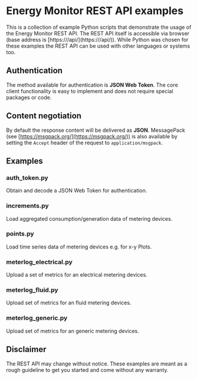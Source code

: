 # Energy Monitor REST API examples

This is a collection of example Python scripts that demonstrate the usage of the Energy Monitor REST API. 
The REST API itself is accessible via browser (base address is [https://<Energy Monitor Host>/api/](https://<Energy Monitor Host>/api/)).
While Python was chosen for these examples the REST API can be used with other languages or systems too.

## Authentication

The method available for authentication is **JSON Web Token**. The core client functionality is easy to implement and does not
require special packages or code.

## Content negotiation

By default the response content will be delivered as **JSON**.
MessagePack (see [https://msgpack.org/](https://msgpack.org/)) is also available by setting the `Accept` header of the request to `application/msgpack`.

## Examples

### auth_token.py

Obtain and decode a JSON Web Token for authentication.

### increments.py

Load aggregated consumption/generation data of metering devices.

### points.py

Load time series data of metering devices e.g. for x-y Plots.

### meterlog_electrical.py

Upload a set of metrics for an electrical metering devices.

### meterlog_fluid.py

Upload set of metrics for an fluid metering devices.

### meterlog_generic.py

Upload set of metrics for an generic metering devices.

## Disclaimer

The REST API may change without notice. These examples are meant as a rough guideline to get you started and come without any warranty. 